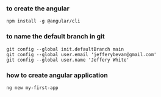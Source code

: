 ### to create the angular
`npm install -g @angular/cli`

### to name the default branch in git
`git config --global init.defaultBranch main`<br>
`git config --global user.email 'jefferybevan@gmail.com'`<br>
`git config --global user.name 'Jeffery White'`

### how to create angular application
`ng new my-first-app`